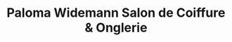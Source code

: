 ---
title: "Paloma Widemann Salon de Coiffure & Onglerie"
url: /grandvillars/paloma-widemann-salon-de-coiffure-und-onglerie/
shop: Friseur
---